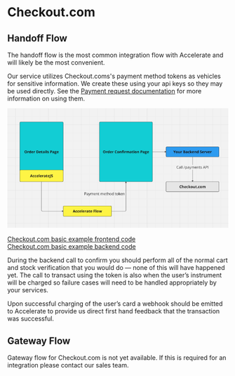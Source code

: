 # Checkout.com

## Handoff Flow

The handoff flow is the most common integration flow with Accelerate and will likely be the most convenient.

Our service utilizes Checkout.coms's payment method tokens as vehicles for sensitive information. We create these using your api keys so they may be used directly. See the <a href="https://api-reference.checkout.com/#operation/requestAPaymentOrPayout" target="_parent">Payment request documentation</a> for more information on using them.

![Checkout.com handoff diagram](checkoutdotcom_handoff.png)

<a href="https://github.com/weaccelerateinc/examples/blob/main/stripe-demo/app/test/checkoutdotcom/inline-payment/page.tsx" target="_parent">Checkout.com basic example frontend code</a><br>
<a href="https://github.com/weaccelerateinc/examples/blob/main/stripe-demo/app/api/checkoutdotcom/confirm/route.ts" target="_parent">Checkout.com basic example backend code</a>

During the backend call to confirm you should perform all of the normal cart and stock verification that you would do — none of this will have happened yet. The call to transact using the token is also when the user’s instrument will be charged so failure cases will need to be handled appropriately by your services.

Upon successful charging of the user’s card a webhook should be emitted to Accelerate to provide us direct first hand feedback that the transaction was successful.

## Gateway Flow

Gateway flow for Checkout.com is not yet available. If this is required for an integration please contact our sales team.
